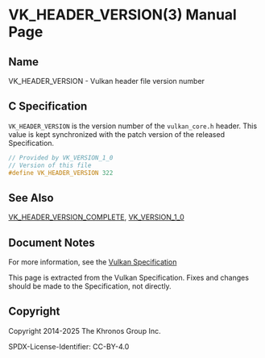 # VK\_HEADER\_VERSION(3) Manual Page

## Name

VK\_HEADER\_VERSION - Vulkan header file version number



## [](#_c_specification)C Specification

`VK_HEADER_VERSION` is the version number of the `vulkan_core.h` header. This value is kept synchronized with the patch version of the released Specification.

```c++
// Provided by VK_VERSION_1_0
// Version of this file
#define VK_HEADER_VERSION 322
```

## [](#_see_also)See Also

[VK\_HEADER\_VERSION\_COMPLETE](https://registry.khronos.org/vulkan/specs/latest/man/html/VK_HEADER_VERSION_COMPLETE.html), [VK\_VERSION\_1\_0](https://registry.khronos.org/vulkan/specs/latest/man/html/VK_VERSION_1_0.html)

## [](#_document_notes)Document Notes

For more information, see the [Vulkan Specification](https://registry.khronos.org/vulkan/specs/latest/html/vkspec.html#VK_HEADER_VERSION)

This page is extracted from the Vulkan Specification. Fixes and changes should be made to the Specification, not directly.

## [](#_copyright)Copyright

Copyright 2014-2025 The Khronos Group Inc.

SPDX-License-Identifier: CC-BY-4.0